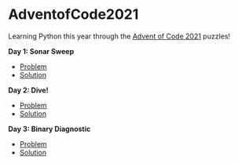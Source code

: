 # AdventofCode2021
Learning Python this year through the [Advent of Code 2021](https://adventofcode.com/2021) puzzles!

**Day 1: Sonar Sweep**
- [Problem](https://adventofcode.com/2021/day/1)
- [Solution](https://github.com/MichelleJiam/AdventofCode2021/tree/main/D01)

**Day 2: Dive!**
- [Problem](https://adventofcode.com/2021/day/2)
- [Solution](https://github.com/MichelleJiam/AdventofCode2021/tree/main/D02)

**Day 3: Binary Diagnostic**
- [Problem](https://adventofcode.com/2021/day/3)
- [Solution](https://github.com/MichelleJiam/AdventofCode2021/tree/main/D03)
